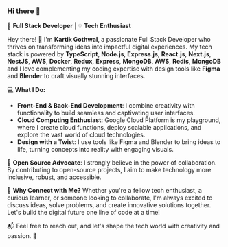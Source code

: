 ### Hi there 👋 

🚀 **Full Stack Developer** | 💡 **Tech Enthusiast**

Hey there! 👋 I'm **Kartik Gothwal**, a passionate Full Stack Developer who thrives on transforming ideas into impactful digital experiences. My tech stack is powered by **TypeScript**, **Node.js**, **Express.js**, **React.js**, **Next.js**, **NestJS**, **AWS**, **Docker**, **Redux**, **Express**, **MongoDB**, **AWS**, **Redis**, **MongoDB** and I love complementing my coding expertise with design tools like **Figma** and **Blender** to craft visually stunning interfaces. 

💻 **What I Do:**
- **Front-End & Back-End Development**: I combine creativity with functionality to build seamless and captivating user interfaces.
- **Cloud Computing Enthusiast**: Google Cloud Platform is my playground, where I create cloud functions, deploy scalable applications, and explore the vast world of cloud technologies. 
- **Design with a Twist**: I use tools like Figma and Blender to bring ideas to life, turning concepts into reality with engaging visuals.

🧩 **Open Source Advocate**: I strongly believe in the power of collaboration. By contributing to open-source projects, I aim to make technology more inclusive, robust, and accessible.

🌟 **Why Connect with Me?**
Whether you're a fellow tech enthusiast, a curious learner, or someone looking to collaborate, I'm always excited to discuss ideas, solve problems, and create innovative solutions together. Let's build the digital future one line of code at a time!

📬 Feel free to reach out, and let's shape the tech world with creativity and passion. 🚀

<!-- [![Top Langs](https://github-readme-stats.vercel.app/api/top-langs/?username=lishugupta652&layout=compact)](https://github.com/lishugupta652) -->
